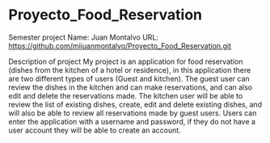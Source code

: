 # Proyecto_Food_Reservation
Semester project
Name: Juan Montalvo
URL: https://github.com/mijuanmontalvo/Proyecto_Food_Reservation.git

Description of project
My project is an application for food reservation (dishes from the kitchen of a hotel or residence), in this application there are two different types of users (Guest and kitchen). The guest user can review the dishes in the kitchen and can make reservations, and can also edit and delete the reservations made. The kitchen user will be able to review the list of existing dishes, create, edit and delete existing dishes, and will also be able to review all reservations made by guest users. Users can enter the application with a username and password, if they do not have a user account they will be able to create an account.

